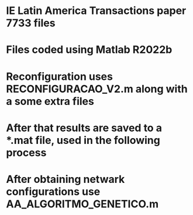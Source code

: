 # IE Latin America Transactions paper 7733 files
# Files coded using Matlab R2022b
# Reconfiguration uses RECONFIGURACAO_V2.m along with a some extra files
# After that results are saved to a *.mat file, used in the following process
# After obtaining netwark configurations use AA_ALGORITMO_GENETICO.m
